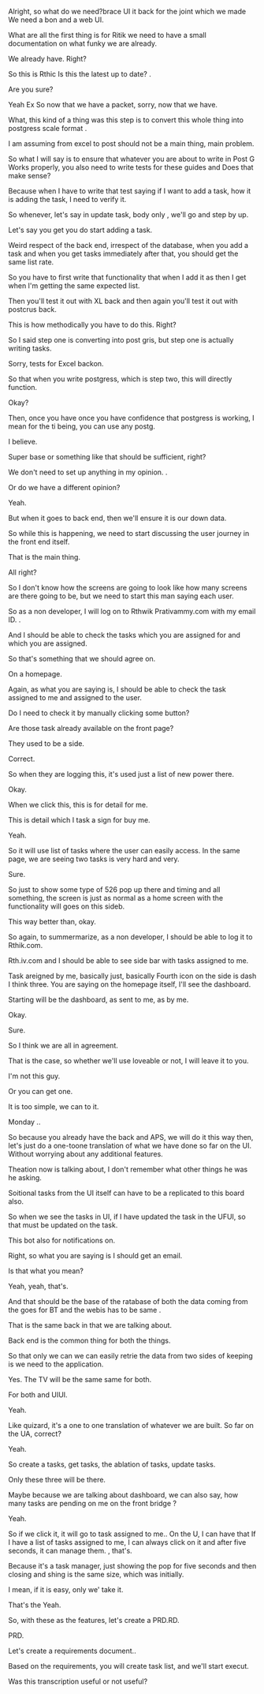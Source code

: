 Alright, so what do we need?brace UI it back for the joint which we made We need a bon and a web UI.

What are all the first thing is for Ritik we need to have a small documentation on what funky we are already.

We already have. Right?

So this is Rthic Is this the latest up to date? .

Are you sure?

Yeah Ex So now that we have a packet, sorry, now that we have.

What, this kind of a thing was this step is to convert this whole thing into postgress scale format .

I am assuming from excel to post should not be a main thing, main problem.

So what I will say is to ensure that whatever you are about to write in Post G Works properly, you also need to write tests for these guides and Does that make sense?

Because when I have to write that test saying if I want to add a task, how it is adding the task, I need to verify it.

So whenever, let's say in update task, body only , we'll go and step by up.

Let's say you get you do start adding a task.

Weird respect of the back end, irrespect of the database, when you add a task and when you get tasks immediately after that, you should get the same list rate.

So you have to first write that functionality that when I add it as then I get when I'm getting the same expected list.

Then you'll test it out with XL back and then again you'll test it out with postcrus back.

This is how methodically you have to do this. Right?

So I said step one is converting into post gris, but step one is actually writing tasks.

Sorry, tests for Excel backon.

So that when you write postgress, which is step two, this will directly function.

Okay?

Then, once you have once you have confidence that postgress is working, I mean for the ti being, you can use any postg.

I believe.

Super base or something like that should be sufficient, right?

We don't need to set up anything in my opinion. .

Or do we have a different opinion?

Yeah.

But when it goes to back end, then we'll ensure it is our down data.

So while this is happening, we need to start discussing the user journey in the front end itself.

That is the main thing.

All right?

So I don't know how the screens are going to look like how many screens are there going to be, but we need to start this man saying each user.

So as a non developer, I will log on to Rthwik Prativammy.com with my email ID. .

And I should be able to check the tasks which you are assigned for and which you are assigned.

So that's something that we should agree on.

On a homepage.

Again, as what you are saying is, I should be able to check the task assigned to me and assigned to the user.

Do I need to check it by manually clicking some button?

Are those task already available on the front page?

They used to be a side.

Correct.

So when they are logging this, it's used just a list of new power there.

Okay.

When we click this, this is for detail for me.

This is detail which I task a sign for buy me.

Yeah.

So it will use list of tasks where the user can easily access. In the same page, we are seeing two tasks is very hard and very.

Sure.

So just to show some type of 526 pop up there and timing and all something, the screen is just as normal as a home screen with the functionality will goes on this sideb.

This way better than, okay.

So again, to summermarize, as a non developer, I should be able to log it to Rthik.com.

Rth.iv.com and I should be able to see side bar with tasks assigned to me.

Task areigned by me, basically just, basically Fourth icon on the side is dash I think three. You are saying on the homepage itself, I'll see the dashboard.

Starting will be the dashboard, as sent to me, as by me.

Okay.

Sure.

So I think we are all in agreement.

That is the case, so whether we'll use loveable or not, I will leave it to you.

I'm not this guy.

Or you can get one.

It is too simple, we can to it.

Monday ..

So because you already have the back and APS, we will do it this way then, let's just do a one-toone translation of what we have done so far on the UI. Without worrying about any additional features.

Theation now is talking about, I don't remember what other things he was he asking.

Soitional tasks from the UI itself can have to be a replicated to this board also.

So when we see the tasks in UI, if I have updated the task in the UFUI, so that must be updated on the task.

This bot also for notifications on.

Right, so what you are saying is I should get an email.

Is that what you mean?

Yeah, yeah, that's.

And that should be the base of the ratabase of both the data coming from the goes for BT and the webis has to be same .

That is the same back in that we are talking about.

Back end is the common thing for both the things.

So that only we can we can easily retrie the data from two sides of keeping is we need to the application.

Yes. The TV will be the same same for both.

For both and UIUI.

Yeah.

Like quizard, it's a one to one translation of whatever we are built. So far on the UA, correct?

Yeah.

So create a tasks, get tasks, the ablation of tasks, update tasks.

Only these three will be there.

Maybe because we are talking about dashboard, we can also say, how many tasks are pending on me on the front bridge ?

Yeah.

So if we click it, it will go to task assigned to me.. On the U, I can have that If I have a list of tasks assigned to me, I can always click on it and after five seconds, it can manage them. , that's.

Because it's a task manager, just showing the pop for five seconds and then closing and shing is the same size, which was initially.

I mean, if it is easy, only we' take it.

That's the Yeah.

So, with these as the features, let's create a PRD.RD.

PRD.

Let's create a requirements document..

Based on the requirements, you will create task list, and we'll start execut. 


Was this transcription useful or not useful?